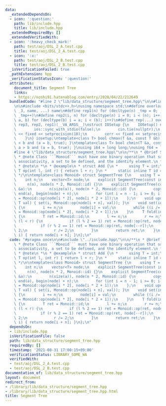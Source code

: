 ```yaml
---
data:
  _extendedDependsOn:
  - icon: ':question:'
    path: lib/include.hpp
    title: lib/include.hpp
  _extendedRequiredBy: []
  _extendedVerifiedWith:
  - icon: ':heavy_check_mark:'
    path: test/aoj/DSL_2_A.test.cpp
    title: test/aoj/DSL_2_A.test.cpp
  - icon: ':x:'
    path: test/aoj/DSL_2_B.test.cpp
    title: test/aoj/DSL_2_B.test.cpp
  _isVerificationFailed: true
  _pathExtension: hpp
  _verificationStatusIcon: ':question:'
  attributes:
    document_title: Segment Tree
    links:
    - https://noshi91.hatenablog.com/entry/2020/04/22/212649
  bundledCode: "#line 2 \"lib/data_structure/segment_tree.hpp\"\n\n#line 2 \"lib/include.hpp\"\
    \n\n#include <bits/stdc++.h>\nusing namespace std;\n#define overload3(_1, _2,\
    \ _3, name, ...) name\n#define rep1(n) for (decltype(n) _tmp = 0; _tmp < (n);\
    \ _tmp++)\n#define rep2(i, n) for (decltype(n) i = 0; i < (n); i++)\n#define rep3(i,\
    \ a, b) for (decltype(b) i = a; i < (b); i++)\n#define rep(...) overload3(__VA_ARGS__,\
    \ rep3, rep2, rep1)(__VA_ARGS__)\nstruct IOSetup {\n    IOSetup() noexcept {\n\
    \        ios::sync_with_stdio(false);\n        cin.tie(nullptr);\n        cout\
    \ << fixed << setprecision(10);\n        cerr << fixed << setprecision(10);\n\
    \    }\n} iosetup;\ntemplate<class T> bool chmax(T &a, const T &b) { return a\
    \ < b and (a = b, true); }\ntemplate<class T> bool chmin(T &a, const T &b) { return\
    \ a > b and (a = b, true); }\nusing i64 = long long;\nusing f64 = long double;\n\
    #line 4 \"lib/data_structure/segment_tree.hpp\"\n\n/**\n * @brief Segment Tree\n\
    \ * @note Class ```Monoid``` must have one binary operation that satisfies the\
    \ associativity, a set to be defined, and the identify element.\n * ref: https://noshi91.hatenablog.com/entry/2020/04/22/212649\n\
    \ * @note\n *\n * @example\n * struct Add {\n *     using T = int;\n *     static\
    \ T op(int l, int r) { return l + r; }\n *     static inline T id = 0;\n * };\n\
    \ */\n\ntemplate<class Monoid> struct SegmentTree {\n    using T = typename Monoid::T;\n\
    \    int n;\n    vector<T> node;\n    explicit SegmentTree(const int n):\n   \
    \     n(n), node(n * 2, Monoid::id) {}\n    explicit SegmentTree(const vector<T>\
    \ &a):\n        n(size(a)), node(n * 2, Monoid::id) {\n        copy(begin(a),\
    \ end(a), begin(node) + n);\n        for (int i = n - 1; i >= 0; i--) node[i]\
    \ = Monoid::op(node[i * 2], node[i * 2 + 1]);\n    };\n    void update(int i,\
    \ T val) { set(i, Monoid::op(node[i + n], val)); }\n    void set(int i, T val)\
    \ {\n        i += n;\n        node[i] = val;\n        while ((i /= 2) >= 1) node[i]\
    \ = Monoid::op(node[i * 2], node[i * 2 + 1]);\n    }\n    T fold(int l, int r)\
    \ {\n        T ret = Monoid::id;\n        l += n;\n        r += n;\n        while\
    \ (l < r) {\n            if (l % 2 == 1) ret = Monoid::op(ret, node[l++]);\n \
    \           if (r % 2 == 1) ret = Monoid::op(ret, node[--r]);\n            l /=\
    \ 2;\n            r /= 2;\n        }\n        return ret;\n    }\n    T operator[](int\
    \ i) { return node[i + n]; }\n};\n"
  code: "#pragma once\n\n#include \"../include.hpp\"\n\n/**\n * @brief Segment Tree\n\
    \ * @note Class ```Monoid``` must have one binary operation that satisfies the\
    \ associativity, a set to be defined, and the identify element.\n * ref: https://noshi91.hatenablog.com/entry/2020/04/22/212649\n\
    \ * @note\n *\n * @example\n * struct Add {\n *     using T = int;\n *     static\
    \ T op(int l, int r) { return l + r; }\n *     static inline T id = 0;\n * };\n\
    \ */\n\ntemplate<class Monoid> struct SegmentTree {\n    using T = typename Monoid::T;\n\
    \    int n;\n    vector<T> node;\n    explicit SegmentTree(const int n):\n   \
    \     n(n), node(n * 2, Monoid::id) {}\n    explicit SegmentTree(const vector<T>\
    \ &a):\n        n(size(a)), node(n * 2, Monoid::id) {\n        copy(begin(a),\
    \ end(a), begin(node) + n);\n        for (int i = n - 1; i >= 0; i--) node[i]\
    \ = Monoid::op(node[i * 2], node[i * 2 + 1]);\n    };\n    void update(int i,\
    \ T val) { set(i, Monoid::op(node[i + n], val)); }\n    void set(int i, T val)\
    \ {\n        i += n;\n        node[i] = val;\n        while ((i /= 2) >= 1) node[i]\
    \ = Monoid::op(node[i * 2], node[i * 2 + 1]);\n    }\n    T fold(int l, int r)\
    \ {\n        T ret = Monoid::id;\n        l += n;\n        r += n;\n        while\
    \ (l < r) {\n            if (l % 2 == 1) ret = Monoid::op(ret, node[l++]);\n \
    \           if (r % 2 == 1) ret = Monoid::op(ret, node[--r]);\n            l /=\
    \ 2;\n            r /= 2;\n        }\n        return ret;\n    }\n    T operator[](int\
    \ i) { return node[i + n]; }\n};\n"
  dependsOn:
  - lib/include.hpp
  isVerificationFile: false
  path: lib/data_structure/segment_tree.hpp
  requiredBy: []
  timestamp: '2021-08-31 17:00:15+09:00'
  verificationStatus: LIBRARY_SOME_WA
  verifiedWith:
  - test/aoj/DSL_2_A.test.cpp
  - test/aoj/DSL_2_B.test.cpp
documentation_of: lib/data_structure/segment_tree.hpp
layout: document
redirect_from:
- /library/lib/data_structure/segment_tree.hpp
- /library/lib/data_structure/segment_tree.hpp.html
title: Segment Tree
---
```


